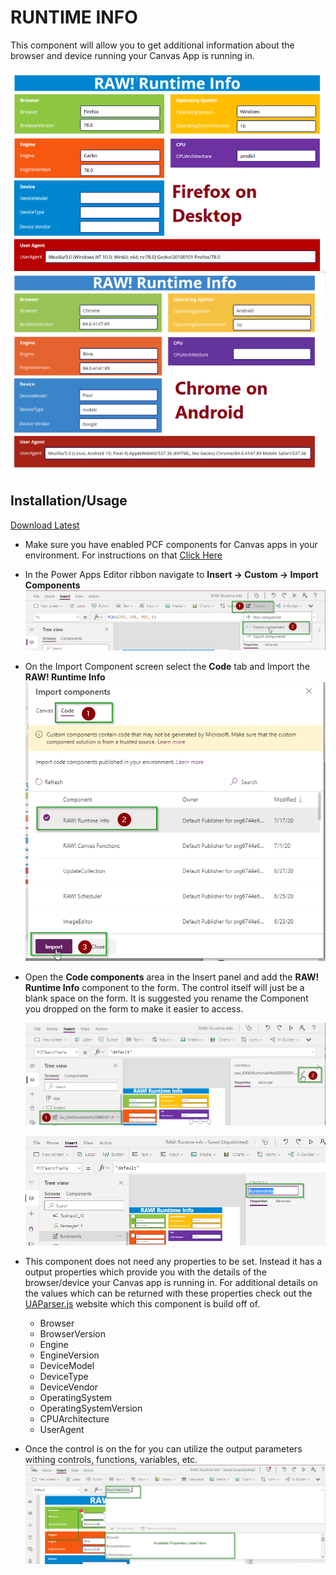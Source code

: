 RUNTIME INFO
================

This component will allow you to get additional information about the browser and device running your Canvas App is running in.

![RuntimeInfo](./images/RunTimeInfo.png)

## Installation/Usage

[Download Latest](https://github.com/rwilson504/PCFControls/releases/latest/download/RuntimeInfoComponent_managed.zip)

* Make sure you have enabled PCF components for Canvas apps in your environment.  For instructions on that [Click Here](https://docs.microsoft.com/en-us/powerapps/developer/component-framework/component-framework-for-canvas-apps)

* In the Power Apps Editor ribbon navigate to **Insert -> Custom -> Import Components**
    ![Import Component](./images/ImportComponent.png)

* On the Import Component screen select the **Code** tab and Import the **RAW! Runtime Info**
    ![Import Component](./images/ImportComponentFromCode.png)

* Open the **Code components** area in the Insert panel and add the **RAW! Runtime Info** component to the form.  The control itself will just be a blank space on the form.  It is suggested you rename the Component you dropped on the form to make it easier to access.

    ![Rename Component](./images/EditComponentName.png)

    ![Rename Component](./images/EditComponentNameUpdateName.png)

* This component does not need any properties to be set.  Instead it has a output properties which provide you with the details of the browser/device your Canvas app is running in. For additional details on the values which can be returned with these properties check out the [UAParser.js](https://github.com/faisalman/ua-parser-js) website which this component is build off of.
    * Browser
    * BrowserVersion
    * Engine
    * EngineVersion
    * DeviceModel
    * DeviceType
    * DeviceVendor
    * OperatingSystem
    * OperatingSystemVersion
    * CPUArchitecture
    * UserAgent

* Once the control is on the for you can utilize the output parameters withing controls, functions, variables, etc.
    ![Component Outputs](./images/UtilizePropertyInTextField.png)